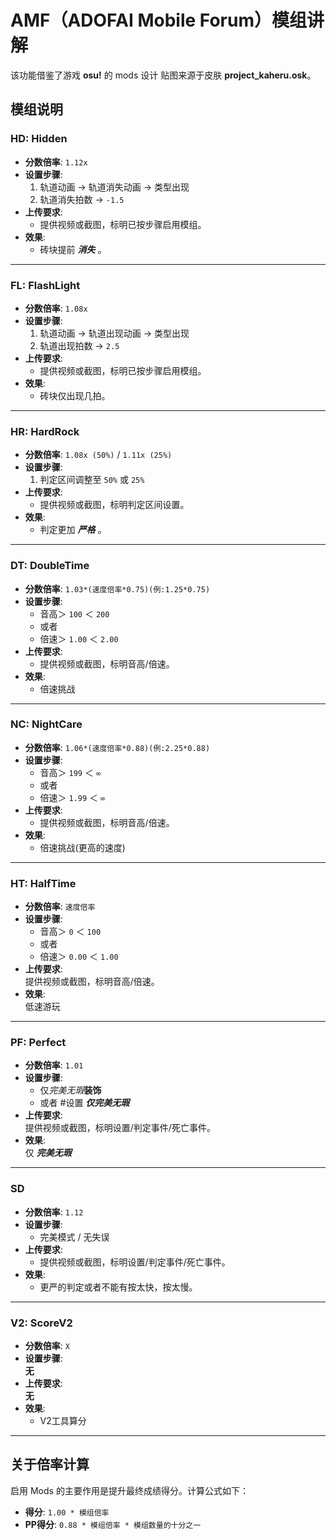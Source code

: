 # AMF（ADOFAI Mobile Forum）模组讲解

该功能借鉴了游戏 **osu!** 的 mods 设计
贴图来源于皮肤 **project_kaheru.osk**。

## 模组说明

### **HD: Hidden**
- **分数倍率**: `1.12x`
- **设置步骤**:  
  1. 轨道动画 → 轨道消失动画 → 类型出现  
  2. 轨道消失拍数 → `-1.5`  
- **上传要求**:  
  - 提供视频或截图，标明已按步骤启用模组。  
- **效果**:  
  - 砖块提前 ***消失*** 。

---

### **FL: FlashLight**
- **分数倍率**: `1.08x`
- **设置步骤**:  
  1. 轨道动画 → 轨道出现动画 → 类型出现  
  2. 轨道出现拍数 → `2.5`  
- **上传要求**:  
  - 提供视频或截图，标明已按步骤启用模组。  
- **效果**:  
  - 砖块仅出现几拍。

---

### **HR: HardRock**
- **分数倍率**: `1.08x (50%)` / `1.11x (25%)`  
- **设置步骤**:  
  1. 判定区间调整至 `50%` 或 `25%`  
- **上传要求**:  
  - 提供视频或截图，标明判定区间设置。  
- **效果**:  
  - 判定更加 ***严格*** 。

---

### **DT: DoubleTime**
- **分数倍率**: `1.03*(速度倍率*0.75)(例:1.25*0.75)`  
- **设置步骤**:  
  - 音高＞ `100` ＜ `200`  
  - 或者
  - 倍速＞ `1.00` ＜ `2.00`
- **上传要求**:  
  - 提供视频或截图，标明音高/倍速。
- **效果**:  
  - 倍速挑战

---
### **NC: NightCare**
- **分数倍率**: `1.06*(速度倍率*0.88)(例:2.25*0.88)`  
- **设置步骤**:  
  - 音高＞ `199` ＜ `∞`  
  - 或者
  - 倍速＞ `1.99` ＜ `∞`
- **上传要求**:  
  - 提供视频或截图，标明音高/倍速。
- **效果**:  
  - 倍速挑战(更高的速度)

---

### **HT: HalfTime**
- **分数倍率**: `速度倍率`  
- **设置步骤**:  
  - 音高＞ `0` ＜ `100`  
  - 或者
  - 倍速＞ `0.00` ＜ `1.00`
- **上传要求**:  
  提供视频或截图，标明音高/倍速。
- **效果**:  
  低速游玩

---

### **PF: Perfect**
- **分数倍率**: `1.01`  
- **设置步骤**:  
  - 仅*完美无瑕***装饰**
  - 或者
  #设置
  ***仅完美无瑕***
- **上传要求**:  
  提供视频或截图，标明设置/判定事件/死亡事件。
- **效果**:  
  仅 ***完美无瑕***

---

### **SD**
- **分数倍率**: `1.12`  
- **设置步骤**:  
  - 完美模式 / 无失误
- **上传要求**:  
  - 提供视频或截图，标明设置/判定事件/死亡事件。
- **效果**:  
  - 更严的判定或者不能有按太快，按太慢。

---

### **V2: ScoreV2**
- **分数倍率**: `X`  
- **设置步骤**:  
  **无**
- **上传要求**:  
  **无**
- **效果**:  
  - V2工具算分

---

## **关于倍率计算**

启用 Mods 的主要作用是提升最终成绩得分。计算公式如下：  
- **得分**: `1.00 * 模组倍率`  
- **PP得分**: `0.88 * 模组倍率 * 模组数量的十分之一`